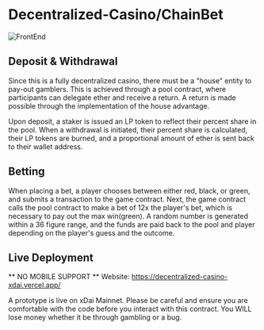 # Decentralized-Casino/ChainBet

![FrontEnd](https://github.com/kai-thompson/Decentralized-Casino/blob/xDai-Mainnet/casino-example.png)

## Deposit & Withdrawal

Since this is a fully decentralized casino, there must be a "house" entity to pay-out gamblers. This is achieved through a pool contract, where participants can delegate ether and receive a return. A return is made possible through the implementation of the house advantage.

Upon deposit, a staker is issued an LP token to reflect their percent share in the pool. When a withdrawal is initiated, their percent share is calculated, their LP tokens are burned, and a proportional amount of ether is sent back to their wallet address.

## Betting

When placing a bet, a player chooses between either red, black, or green, and submits a transaction to the game contract. Next, the game contract calls the pool contract to make a bet of 12x the player's bet, which is necessary to pay out the max win(green). A random number is generated within a 36 figure range, and the funds are paid back to the pool and player depending on the player's guess and the outcome.

## Live Deployment
** NO MOBILE SUPPORT **
Website:
https://decentralized-casino-xdai.vercel.app/

A prototype is live on xDai Mainnet. Please be careful and ensure you are comfortable with the code before you interact with this contract. You WILL lose money whether it be through gambling or a bug.

